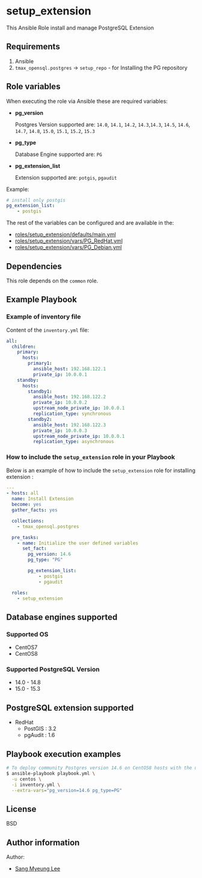 # setup_extension

This Ansible Role install and manage PostgreSQL Extension

## Requirements

1. Ansible
2. `tmax_opensql.postgres` -> `setup_repo` - for Installing the PG repository

## Role variables

When executing the role via Ansible these are required variables:

- **pg_version**

    Postgres Version supported are: `14.0`, `14.1`, `14.2`, `14.3`,`14.3`, `14.5`, `14.6`, `14.7`, `14.8`, `15.0`, `15.1`, `15.2`, `15.3`

- **pg_type**

    Database Engine supported are: `PG`

- **pg_extension_list**

    Extension supported are: `potgis`, `pgaudit`

Example:

```yaml
# install only postgis
pg_extension_list:
    - postgis
```

The rest of the variables can be configured and are available in the:

- [roles/setup_extension/defaults/main.yml](./defaults/main.yml)
- [roles/setup_extension/vars/PG_RedHat.yml](./vars/PG_RedHat.yml)
- [roles/setup_extension/vars/PG_Debian.yml](./vars/PG_Debian.yml)


## Dependencies

This role depends on the `common` role.

## Example Playbook

### Example of inventory file

Content of the `inventory.yml` file:

```yaml
all:
  children:
    primary:
      hosts:
        primary1:
          ansible_host: 192.168.122.1
          private_ip: 10.0.0.1
    standby:
      hosts:
        standby1:
          ansible_host: 192.168.122.2
          private_ip: 10.0.0.2
          upstream_node_private_ip: 10.0.0.1
          replication_type: synchronous
        standby2:
          ansible_host: 192.168.122.3
          private_ip: 10.0.0.3
          upstream_node_private_ip: 10.0.0.1
          replication_type: asynchronous
```


### How to include the `setup_extension` role in your Playbook

Below is an example of how to include the `setup_extension` role for
installing extension :

```yaml
---
- hosts: all
  name: Install Extension
  become: yes
  gather_facts: yes

  collections:
    - tmax_opensql.postgres

  pre_tasks:
    - name: Initialize the user defined variables
      set_fact:
        pg_version: 14.6
        pg_type: "PG"

        pg_extension_list:
            - postgis
            - pgaudit

  roles:
    - setup_extension
```

## Database engines supported

### Supported OS
- CentOS7
- CentOS8

### Supported PostgreSQL Version
- 14.0 - 14.8
- 15.0 - 15.3

## PostgreSQL extension supported

- RedHat
  * PostGIS : 3.2
  * pgAudit : 1.6

## Playbook execution examples
```bash
# To deploy community Postgres version 14.6 on CentOS8 hosts with the user centos
$ ansible-playbook playbook.yml \
  -u centos \
  -i inventory.yml \
  --extra-vars="pg_version=14.6 pg_type=PG"
```

## License

BSD

## Author information
Author:
  * [Sang Myeung Lee](https://github.com/sungmu1)
